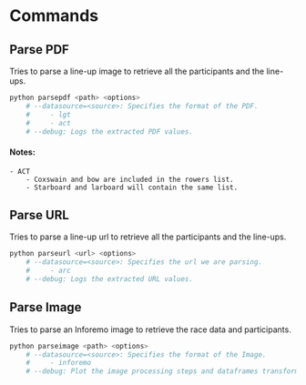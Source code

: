 # Commands
## Parse PDF
Tries to parse a line-up image to retrieve all the participants and the line-ups.
```sh
python parsepdf <path> <options>
    # --datasource=<source>: Specifies the format of the PDF.
    #     - lgt
    #     - act
    # --debug: Logs the extracted PDF values.
```
#### Notes:
    - ACT 
        - Coxswain and bow are included in the rowers list.
        - Starboard and larboard will contain the same list.
## Parse URL
Tries to parse a line-up url to retrieve all the participants and the line-ups.
```sh
python parseurl <url> <options>
    # --datasource=<source>: Specifies the url we are parsing.
    #     - arc
    # --debug: Logs the extracted URL values.
```
## Parse Image
Tries to parse an Inforemo image to retrieve the race data and participants.
```sh
python parseimage <path> <options>
    # --datasource=<source>: Specifies the format of the Image.
    #     - inforemo
    # --debug: Plot the image processing steps and dataframes transformations done.
```